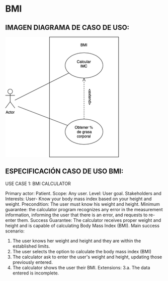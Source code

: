 # BMI

## IMAGEN DIAGRAMA DE CASO DE USO:

![This is an image](https://github.com/marioperales10/BMI/blob/main/Diagrama.drawio.png)

## ESPECIFICACIÓN CASO DE USO BMI:

USE CASE 1: BMI CALCULATOR

Primary actor: Patient.
Scope: Any user.
Level: User goal.
Stakeholders and Interests: User- Know your body mass index based on your height and weight.
Precondition: The user must know his weight and height.
Minimum guarantee: the calculator program recognizes any error in the measurement information, informing the user that there is an error, and requests to re-enter them.
Success Guarantee: The calculator receives proper weight and height and is capable of calculating Body Mass Index (BMI).
Main success scenario:
1. The user knows her weight and height and they are within the established limits.
2. The user selects the option to calculate the body mass index (BMI)
3. The calculator ask to enter the user's weight and height, updating those previously entered.
4. The calculator shows the user their BMI.
Extensions:
3.a. The data entered is incomplete.
